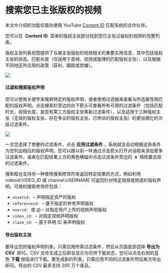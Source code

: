 # 搜索您已主张版权的视频

本文中介绍的功能仅面向使用 YouTube [Content ID](http://www.youtube.com/t/contentid) 匹配系统的合作伙伴。

您可以在  **Content ID**  菜单的版权主张部分找到您已主张过版权的视频的完整列表。

版权主张列表视图提供了与被主张版权的视频相关的重要实用信息，其中包括版权主张的状态、匹配长度（仅适用于音频、视频或旋律的匹配版权主张），以及根据不同地区所应用的政策（获利、跟踪或禁播）。

![](https://lh5.ggpht.com/ZT_Xwz67GTww_-c_fbjQ4EqzGpgXrW96-Nr1GWdQkMqzpR6QzKniyVEXUE8KLJSh9Uoq4fUN=w636)

#### 过滤和搜索版权声明

您可以使用关键字来搜索特定的版权声明，或者使用过滤器来查看与所选属性相匹配的版权声明。点击搜索栏旁边的向下箭头可查看所有可用的过滤条件（包括匹配时长、视频长度、是否有第三方版权主张等新过滤条件），以及适用于三种版权主张（无效的版权主张、存在争议的版权主张、已申诉的版权主张）的更加细化的次级过滤条件。

![](https://lh5.ggpht.com/cSFYD21dXI0p_j7StTnzExQPL9GEQar4jE4iow6VYAiJ2AFXnflAp6zpPJct-fPWqQ4mhsNr=w895)

一旦您选择了想要的过滤条件，点击 **应用过滤条件** ，系统就会自动根据这些条件为您列出相应的版权声明。您可以跟以前一样通过点击箭头打开对话框来添加更多过滤条件，或者在匹配结果上方的黄色横幅中点击过滤条件旁边的  **x**  移除要去除的过滤条件。

搜索框也支持另一种使用搜索修饰符来返回特定结果的方式，例如利用 videoid:VIDEO_ID 或 channel:USERNAME 可返回针对特定视频或频道的版权声明。可用的搜索修饰符包括：

* `assetid:`  – 声明指定资产的版权
* `referenceid:`  – 基于指定的参考声明版权
* `userid:`  或 @ – 对指定用户上传的视频声明版权
* `video_id:`  – 对指定视频声明版权
* `claim_id:`  – 基于声明 ID 来声明版权

#### 导出版权主张

要导出您的版权声明列表，只需应用所需过滤条件，然后从页面底部选择 **导出为 CSV**  即可。CSV 文件生成之后即会显示为可供下载状态，您可以点击右侧的蓝色 **下载** 按钮进行下载。要生成新的列表，只需应用不同的过滤条件然后再次导出即可。导出的 CSV 最多支持 200 万个条目。